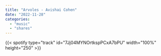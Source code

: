 ```yaml
---
title: "Arvoles - Avishai Cohen"
date: "2022-11-28"
categories:
  - "music"
  - "shares"
---
```


{{< spotify type="track" id="7Jj04MYNOrtkspPCxA7bPU" width="100%" height="250" >}}
